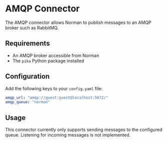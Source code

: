 # AMQP Connector

The AMQP connector allows Norman to publish messages to an AMQP broker such as RabbitMQ.

## Requirements

- An AMQP broker accessible from Norman
- The `pika` Python package installed

## Configuration

Add the following keys to your `config.yaml` file:

```yaml
amqp_url: "amqp://guest:guest@localhost:5672/"
amqp_queue: "norman"
```

## Usage

This connector currently only supports sending messages to the configured queue. Listening for incoming messages is not implemented.
